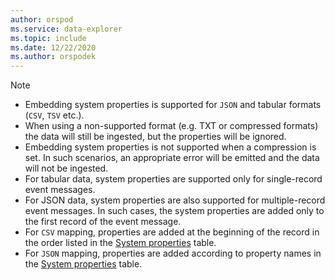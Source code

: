 ```yaml
---
author: orspod
ms.service: data-explorer
ms.topic: include
ms.date: 12/22/2020
ms.author: orspodek
---
```


> [!NOTE]
> * Embedding system properties is supported for `JSON` and tabular formats (`CSV`, `TSV` etc.).
> * When using a non-supported format (e.g. TXT or compressed formats) the data will still be ingested, but the properties will be ignored.
> * Embedding system properties is not supported when a compression is set. In such scenarios, an appropriate error will be emitted and the data will not be ingested.
> * For tabular data, system properties are supported only for single-record event messages.
> * For JSON data, system properties are also supported for multiple-record event messages. In such cases, the system properties are added only to the first record of the event message. 
> * For `CSV` mapping, properties are added at the beginning of the record in the order listed in the [System properties](../ingest-data-event-hub-overview.md#system-properties) table.
> * For `JSON` mapping, properties are added according to property names in the [System properties](../ingest-data-event-hub-overview.md#system-properties) table.
